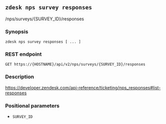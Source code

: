 ## `zdesk nps survey responses`

/nps/surveys/{SURVEY_ID}/responses

### Synopsis

    zdesk nps survey responses [ ... ]

### REST endpoint

    GET https://{HOSTNAME}/api/v2/nps/surveys/{SURVEY_ID}/responses

### Description

https://developer.zendesk.com/api-reference/ticketing/nps_responses#list-responses

### Positional parameters

* `SURVEY_ID`

